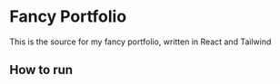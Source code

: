 # Fancy Portfolio
This is the source for my fancy portfolio, written in React and Tailwind

## How to run
